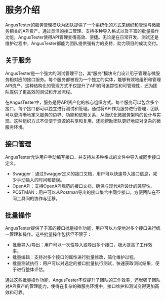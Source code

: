 # 服务介绍

AngusTester的服务管理模块为团队提供了一个系统化的方式来组织和管理与微服务相关的API资产。通过灵活的接口管理、支持多种导入格式以及丰富的批量操作功能，AngusTester使得API管理变得高效、便捷。无论是在日常开发、测试还是维护过程中，AngusTester都能为团队提供强有力的支持，助力项目的成功交付。

## 关于服务

AngusTester是一个强大的测试管理平台，其“服务”模块专门设计用于管理与微服务相对应的接口服务。每个服务都被视为一个独立的实体，能够有效地组织和管理API资产。这种结构化的管理方式不仅提升了API的可追踪性和可管理性，还为团队提供了更高效的测试和开发流程。

在AngusTester中，服务是将API资产化的核心组织方式。每个服务可以包含多个接口，每个接口都可以独立进行测试和管理。通过将API作为服务进行管理，团队可以更清晰地定义服务的边界、功能和依赖关系，从而优化微服务架构的设计与实现。这种组织方式不仅便于资源的共享和复用，还能帮助团队更好地应对复杂的微服务环境。

## 接口管理

AngusTester允许用户手动编写接口，并支持从多种格式的文件中导入或同步接口定义。

- Swagger：通过Swagger定义的接口文档，用户可以快速导入接口信息，减少手动输入的时间和错误。
- OpenAPI：支持OpenAPI规范的接口文档，确保与现代API设计的兼容性。
- POSTMAN：用户可以从Postman导出的接口集合中同步接口，方便团队在不同工具间的协作与迁移。

## 批量操作

AngusTester提供了丰富的接口批量操作功能，用户可以方便地对多个接口进行统一管理和操作。这些批量操作包括但不限于：

- 批量导入/导出：用户可以一次性导入或导出多个接口，极大提高了工作效率。
- 批量编辑：支持对多个接口的属性进行批量修改，简化维护过程。
- 批量测试执行：用户可以对选定的接口批量执行测试，快速获取测试结果，便于进行整体评估。

通过这些批量操作功能，AngusTester不仅提升了团队的工作效率，还增强了团队对API资产的管理能力，使得在复杂的微服务环境中，接口维护和测试变得更加高效和可靠。
